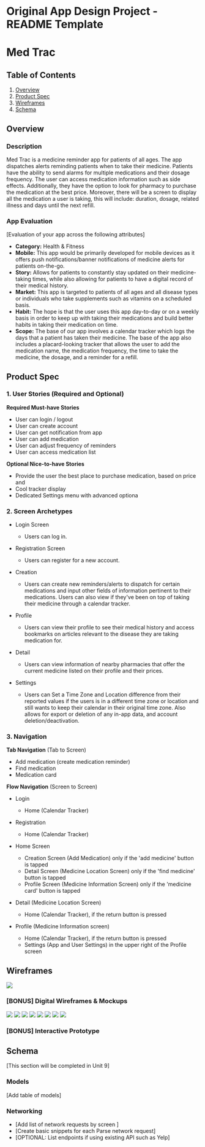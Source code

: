Original App Design Project - README Template
===

# Med Trac

## Table of Contents
1. [Overview](#Overview)
1. [Product Spec](#Product-Spec)
1. [Wireframes](#Wireframes)
2. [Schema](#Schema)

## Overview
### Description
Med Trac is a medicine reminder app for patients of all ages. The app dispatches alerts reminding patients when to take their medicine. Patients have the ability to send alarms for multiple medications and their dosage frequency. The user can access medication information such as side effects. Additionally, they have the option to look for pharmacy to purchase the medication at the best price. Moreover, there will be a screen to display all the medication a user is taking, this will include: duration, dosage, related illness and days until the next refill. 


### App Evaluation
[Evaluation of your app across the following attributes]
- **Category:** Health & Fitness
- **Mobile:** This app would be primarily developed for mobile devices as it offers push notifications/banner notifications of medicine alerts for patients on-the-go.
- **Story:** Allows for patients to constantly stay updated on their medicine-taking times, while also allowing for patients to have a digital record of their medical history. 
- **Market:** This app is targeted to patients of all ages and all disease types or individuals who take supplements such as vitamins on a scheduled basis.
- **Habit:** The hope is that the user uses this app day-to-day or on a weekly basis in order to keep up with taking their medications and build better habits in taking their medication on time. 
- **Scope:** The base of our app involves a calendar tracker which logs the days that a patient has taken their medicine. The base of the app also includes a placard-looking tracker that allows the user to add the medication name, the medication frequency, the time to take the medicine, the dosage, and a reminder for a refill.

## Product Spec

### 1. User Stories (Required and Optional)

**Required Must-have Stories**

* User can login / logout
* User can create account
* User can get notification from app
* User can add medication
* User can adjust frequency of reminders
* User can access medication list

**Optional Nice-to-have Stories**

* Provide the user the best place to purchase medication, based on price and  
* Cool tracker display
* Dedicated Settings menu with advanced optiona

### 2. Screen Archetypes

* Login Screen
   * Users can log in.
   
* Registration Screen
   * Users can register for a new account.
   
* Creation
    * Users can create new reminders/alerts to dispatch for certain medications and input other fields of information pertinent to their medications. Users can also view if they've been on top of taking their medicine through a calendar tracker.

* Profile
    * Users can view their profile to see their medical history and access bookmarks on articles relevant to the disease they are taking medication for.

* Detail
    * Users can view information of nearby pharmacies that offer the current medicine listed on their profile and their prices.

* Settings
    * Users can Set a Time Zone and Location difference from their reported values if the users is in a different time zone or location and still wants to keep their calendar in their original time zone. Also allows for export or deletion of any in-app data, and account deletion/deactivation.

### 3. Navigation

**Tab Navigation** (Tab to Screen)

* Add medication (create medication reminder)
* Find medication 
* Medication card 

**Flow Navigation** (Screen to Screen)

* Login
   * Home (Calendar Tracker)
* Registration
   * Home (Calendar Tracker)

* Home Screen
    * Creation Screen (Add Medication) only if the 'add medicine' button is tapped
    * Detail Screen (Medicine Location Screen) only if the 'find medicine' button is tapped
    * Profile Screen (Medicine Information Screen) only if the 'medicine card' button is tapped
   
* Detail (Medicine Location Screen)
  * Home (Calendar Tracker), if the return button is pressed
* Profile (Medicine Information screen)
    *  Home (Calendar Tracker), if the return button is pressed
    *  Settings (App and User Settings) in the upper right of the Profile screen 
## Wireframes
![](https://i.imgur.com/YFhV4Hx.png)

### [BONUS] Digital Wireframes & Mockups
![](https://i.imgur.com/YSa9lBN.png)
![](https://i.imgur.com/qetfiIC.png)
![](https://i.imgur.com/T4IMhC8.png)
![](https://i.imgur.com/rAcplr1.png)
![](https://i.imgur.com/OgzO5JW.png)
![](https://i.imgur.com/x85Lxng.png)
![](https://i.imgur.com/jscFHbm.png)
![](https://i.imgur.com/rOSDfpC.png)




### [BONUS] Interactive Prototype

## Schema 
[This section will be completed in Unit 9]
### Models
[Add table of models]
### Networking
- [Add list of network requests by screen ]
- [Create basic snippets for each Parse network request]
- [OPTIONAL: List endpoints if using existing API such as Yelp]
